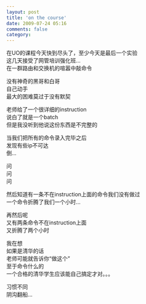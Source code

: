 ```yaml
---
layout: post
title: 'on the course'
date: 2009-07-24 05:16
comments: false
category: 
---
```

    

在UO的课程今天快到尽头了，至少今天是最后一个实验  
这几天接受了网管培训强化班…  
在一群路由和交换机的喧嚣中敲命令  
  
没有神奇的黑哥和白哥  
自己动手  
最大的困难莫过于没有默契  
  
老师给了一个很详细的instruction  
说白了就是一个batch  
但是我没听到他说这份东西是不完整的  
  
当我们把所有的命令录入完毕之后  
发现有些ip不可达  
倒…  
  
问  
问  
问  
  
然后知道有一条不在instruction上面的命令我们没有做过  
一个命令折腾了我们一个小时…  
  
再然后呢  
又有两条命令不在instruction上面  
又折腾了两个小时  
  
  
  
我在想  
如果是清华的话  
老师可能就告诉你“做这个”  
至于命令什么的  
一个合格的清华学生应该能自己搞定才对。。。  
  
习惯不同  
阴沟翻船…  


